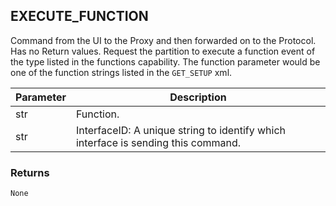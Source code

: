 ## EXECUTE_FUNCTION

Command from the UI to the Proxy and then forwarded on to the Protocol. Has no Return values. Request the partition to execute a function event of the type listed in the functions capability. The function parameter would be one of the function strings listed in the `GET_SETUP` xml.


| Parameter | Description |
| --- | --- |
| str | Function. |
| str | InterfaceID:  A unique string to identify which interface is sending this command. |


### Returns

`None`



